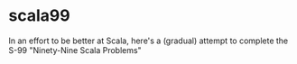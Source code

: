 # scala99
In an effort to be better at Scala, here's a (gradual) attempt to complete the S-99 "Ninety-Nine Scala Problems"